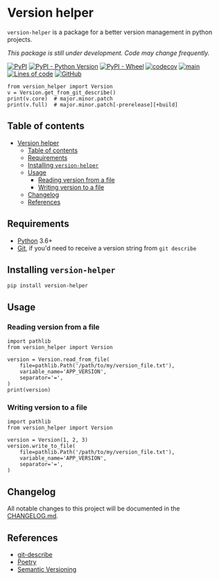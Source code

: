 # Version helper

`version-helper` is a package for a better version management in python projects.

_This package is still under development. Code may change frequently._

[![PyPI](https://img.shields.io/pypi/v/version-helper)][version-helper-pypi]
[![PyPI - Python Version](https://img.shields.io/pypi/pyversions/version-helper)][version-helper-pypi]
[![PyPI - Wheel](https://img.shields.io/pypi/wheel/version-helper)][version-helper-pypi]
[![codecov](https://codecov.io/gh/dl6nm/version-helper/branch/main/graph/badge.svg?token=WNOMQ28E5J)](https://codecov.io/gh/dl6nm/version-helper)
[![main](https://github.com/dl6nm/version-helper/actions/workflows/main.yml/badge.svg)](https://github.com/dl6nm/version-helper/actions/workflows/workflow.yml)
[![Lines of code](https://img.shields.io/tokei/lines/github/dl6nm/version-helper)][version-helper-github]
[![GitHub](https://img.shields.io/github/license/dl6nm/version-helper)](https://github.com/dl6nm/version-helper/blob/main/LICENSE.md)

    from version_helper import Version
    v = Version.get_from_git_describe()
    print(v.core)  # major.minor.patch
    print(v.full)  # major.minor.patch[-prerelease][+build]

## Table of contents

- [Version helper](#version-helper)
  - [Table of contents](#table-of-contents)
  - [Requirements](#requirements)
  - [Installing `version-helper`](#installing-version-helper)
  - [Usage](#usage)
    - [Reading version from a file](#reading-version-from-a-file)
    - [Writing version to a file](#writing-version-to-a-file)
  - [Changelog](#changelog)
  - [References](#references)

## Requirements

- [Python][python] 3.6+
- [Git][git], if you'd need to receive a version string from `git describe`

## Installing `version-helper`

    pip install version-helper

## Usage

### Reading version from a file

    import pathlib
    from version_helper import Version
    
    version = Version.read_from_file(
        file=pathlib.Path('/path/to/my/version_file.txt'),
        variable_name='APP_VERSION',
        separator='=',
    )
    print(version)

### Writing version to a file

    import pathlib
    from version_helper import Version
    
    version = Version(1, 2, 3)
    version.write_to_file(
        file=pathlib.Path('/path/to/my/version_file.txt'),
        variable_name='APP_VERSION',
        separator='=',
    )

## Changelog

All notable changes to this project will be documented in the [CHANGELOG.md](CHANGELOG.md).

## References

- [git-describe](https://git-scm.com/docs/git-describe)
- [Poetry](https://python-poetry.org/)
- [Semantic Versioning](https://semver.org/)



[git]: https://git-scm.com/
[python]: https://www.python.org/

[version-helper-github]: https://github.com/dl6nm/version-helper/
[version-helper-pypi]: https://pypi.org/project/version-helper/
